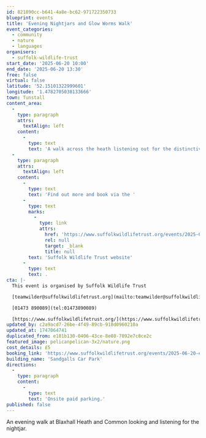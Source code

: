 ```yaml
---
id: 821890cc-b641-4a8e-bc62-971722350733
blueprint: events
title: 'Evening Nightjars and Glow Worms Walk'
event_categories:
  - community
  - nature
  - languages
organisers:
  - suffolk-wildlife-trust
start_date: '2025-06-20 10:00'
end_date: '2025-06-20 13:30'
free: false
virtual: false
latitude: '52.15101322999601'
longitude: '1.4782705038133666'
town: Tunstall
content_area:
  -
    type: paragraph
    attrs:
      textAlign: left
    content:
      -
        type: text
        text: 'A walk across the heath listening out for the distinctive sound of the nightjar. Once darkness falls we will also hope to spot some glow worms.   Wear stout shoes as the ground is uneven, and bring a torch.  Total distance approximately 3 km. Numbers limited so advance booking is essential.'
  -
    type: paragraph
    attrs:
      textAlign: left
    content:
      -
        type: text
        text: 'Find out more and book via the '
      -
        type: text
        marks:
          -
            type: link
            attrs:
              href: 'https://www.suffolkwildlifetrust.org/events/2025-01-01-new-years-day-guided-walk'
              rel: null
              target: _blank
              title: null
        text: 'Suffolk Wildlife Trust website'
      -
        type: text
        text: .
cta: |-
  This event is organised by Suffolk Wildlife Trust

  [teamwilder@suffolkwildlifetrust.org](mailto:teamwilder@suffolkwildlifetrust.org)

  [01473 890089](tel:01473890089)

  [https://www.suffolkwildlifetrust.org/](https://www.suffolkwildlifetrust.org/)
updated_by: c2a9acd7-26be-4f49-89cb-918d0960210a
updated_at: 1747064741
duplicated_from: e181b130-0406-43ce-8e08-7092e7c8ce2c
featured_image: pelicanpelican-3x2/nature.png
cost_details: £5
booking_link: 'https://www.suffolkwildlifetrust.org/events/2025-06-20-evening-nightjars-and-glow-worms-walk'
building_name: 'Sandgalls Car Park'
directions:
  -
    type: paragraph
    content:
      -
        type: text
        text: 'Onsite paid parking.'
published: false
---
```

An evening walk at Blaxhall Heath and Common looking and listening for the nightjar.